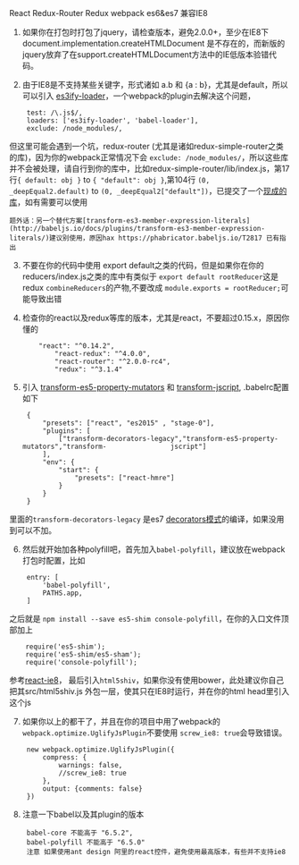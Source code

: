 React Redux-Router Redux webpack es6&es7 兼容IE8

1. 如果你在打包时打包了jquery，请检查版本，避免2.0.0+，至少在IE8下document.implementation.createHTMLDocument 是不存在的，而新版的jquery放弃了在support.createHTMLDocument方法中的IE低版本验错代码。
2. 由于IE8是不支持某些关键字，形式诸如 a.b 和 {a : b}，尤其是default，所以可以引入 [es3ify-loader](https://github.com/sorrycc/es3ify-loader)，一个webpack的plugin去解决这个问题，
		
		test: /\.js$/,  
		loaders: ['es3ify-loader', 'babel-loader'],
		exclude: /node_modules/,
但这里可能会遇到一个坑，redux-router (尤其是诸如redux-simple-router之类的库)，因为你的webpack正常情况下会 `exclude: /node_modules/`，所以这些库并不会被处理，请自行到你的库中，比如redux-simple-router/lib/index.js，第17行`{ default: obj }` to `{ "default": obj }`,第104行 `(0, _deepEqual2.default)` to `(0, _deepEqual2["default"])`，已提交了一个[现成的库](https://www.npmjs.com/package/redux-simple-router-ie8)，如有需要可以使用  

	题外话：另一个替代方案[transform-es3-member-expression-literals](http://babeljs.io/docs/plugins/transform-es3-member-expression-literals/)建议别使用，原因hax https://phabricator.babeljs.io/T2817 已有指出
3. 	不要在你的代码中使用 export default之类的代码，但是如果你在你的reducers/index.js之类的库中有类似于 `export default rootReducer`这是redux `combineReducers`的产物,不要改成 `module.exports = rootReducer;`可能导致出错
4. 	检查你的react以及redux等库的版本，尤其是react，不要超过0.15.x，原因你懂的
			
			"react": "^0.14.2",
	    		"react-redux": "^4.0.0",
    			"react-router": "^2.0.0-rc4",
		    	"redux": "^3.1.4"
5. 引入 [transform-es5-property-mutators](http://babeljs.io/docs/plugins/transform-es5-property-mutators/) 和 [transform-jscript](http://babeljs.io/docs/plugins/transform-jscript/), .babelrc配置如下
		
		{
  			"presets": ["react", "es2015" , "stage-0"],
  			"plugins": [
    			["transform-decorators-legacy","transform-es5-property-mutators","transform-				jscript"]
  			],
  			"env": {
    			"start": {
      				"presets": ["react-hmre"]
    			}
  			}
		}
里面的`transform-decorators-legacy` 是es7 [decorators模式](http://technologyadvice.github.io/es7-decorators-babel6/)的编译，如果没用到可以不加。  

6. 然后就开始加各种polyfill吧，首先加入`babel-polyfill`，建议放在webpack打包时配置，比如
		
		entry: [
    		'babel-polyfill',
    		PATHS.app,
  		]
  之后就是 `npm install --save es5-shim console-polyfill`，在你的入口文件顶部加上
  		
  		require('es5-shim');
		require('es5-shim/es5-sham');
		require('console-polyfill');
		
  参考[react-ie8](https://github.com/xcatliu/react-ie8)，
  最后引入`html5shiv`，如果你没有使用bower，此处建议你自己把其src/html5shiv.js 外包一层，使其只在IE8时运行，并在你的html head里引入这个js  
  
7. 如果你以上的都干了，并且在你的项目中用了webpack的`webpack.optimize.UglifyJsPlugin`不要使用 `screw_ie8: true`会导致错误。
		
		new webpack.optimize.UglifyJsPlugin({
      		compress: {
        		warnings: false,
        		//screw_ie8: true
      		},
      		output: {comments: false}
    	})
  
      	
8. 注意一下babel以及其plugin的版本

		babel-core 不能高于 "6.5.2",
		babel-polyfill 不能高于 "6.5.0"   
		注意 如果使用ant design 阿里的react控件，避免使用最高版本，有些并不支持ie8	
